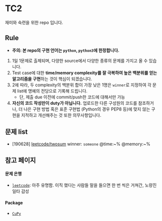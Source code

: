 # TC2
재미와 숙련을 위한 repo 입니다. 

## Rule
* **주의: 본 repo의 구현 언어는 `python`, `python3`에 한정합니다.**

1. 1일 1문제로 출제되며, 다양한 source에서 다양한 종류의 문제를 가지고 올 수 있습니다.
2. Test case에 대한 **time/memory complexity를 잘 극복하여 높은 백분위를 얻는 알고리즘을 구현**하는 것이 핵심이 되겠습니다.
3. 2에 따라, 두 complexity의 백분위 합이 가장 낮은 1명은 `winner`로 지정하여 각 문제 list에 명예의 전당으로 기록해 드립니다.
	- 단, 제출 due 이전에 commit/push한 코드에 대해서만 가능
4. **자신의 코드 작성만이 duty가 아닙니다.** 업로드한 다른 구성원의 코드를 참조하거나, 더 나은 구현 방법 혹은 표준 구현법 (Python의 경우 PEP8 등)에 맞지 않는 구현을 지적하고 개선해주는 것 또한 의무사항입니다.

## 문제 list
- [190628] [leetcode/twosum](https://leetcode.com/problems/two-sum/) winner: `someone` @time:~% @memory:~%

## 참고 페이지 
#### 문제 은행
- [`leetcode`](https://leetcode.com/problemset/all/): 아주 유명함. 이직 했다는 사람들 말을 들으면 한 번 씩은 거쳐간, 노량진 일타 감성

#### Package 
- [`CuPy`](https://cupy.chainer.org/)
